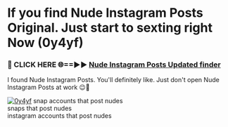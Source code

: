 # If you find Nude Instagram Posts Original. Just start to sexting right Now (0y4yf)

<h3>🔴 CLICK HERE 🌐==►► <a href="https://tinyurl.com/mtbk5fxa" rel="nofollow">Nude Instagram Posts Updated finder</a></h3>

I found Nude Instagram Posts. You'll definitely like. Just don't open Nude Instagram Posts at work 😉💬

[![0y4yf](https://i.imgur.com/Q8WKrnY.jpeg)](https://tinyurl.com/mtbk5fxa)
snap accounts that post nudes<br>
snaps that post nudes<br>
instagram accounts that post nudes